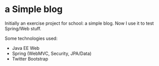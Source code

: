 a Simple blog
====
Initially an exercise project for school: a simple blog. Now I use it to test Spring/Web stuff.

Some technologies used:
* Java EE Web
* Spring (WebMVC, Security, JPA/Data)
* Twitter Bootstrap
